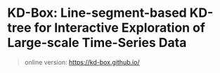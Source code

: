 # KD-Box: Line-segment-based KD-tree for Interactive Exploration of Large-scale Time-Series Data

> online version: https://kd-box.github.io/

